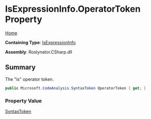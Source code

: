 # IsExpressionInfo\.OperatorToken Property

[Home](../../../../../README.md)

**Containing Type**: [IsExpressionInfo](../README.md)

**Assembly**: Roslynator\.CSharp\.dll

## Summary

The "is" operator token\.

```csharp
public Microsoft.CodeAnalysis.SyntaxToken OperatorToken { get; }
```

### Property Value

[SyntaxToken](https://docs.microsoft.com/en-us/dotnet/api/microsoft.codeanalysis.syntaxtoken)

